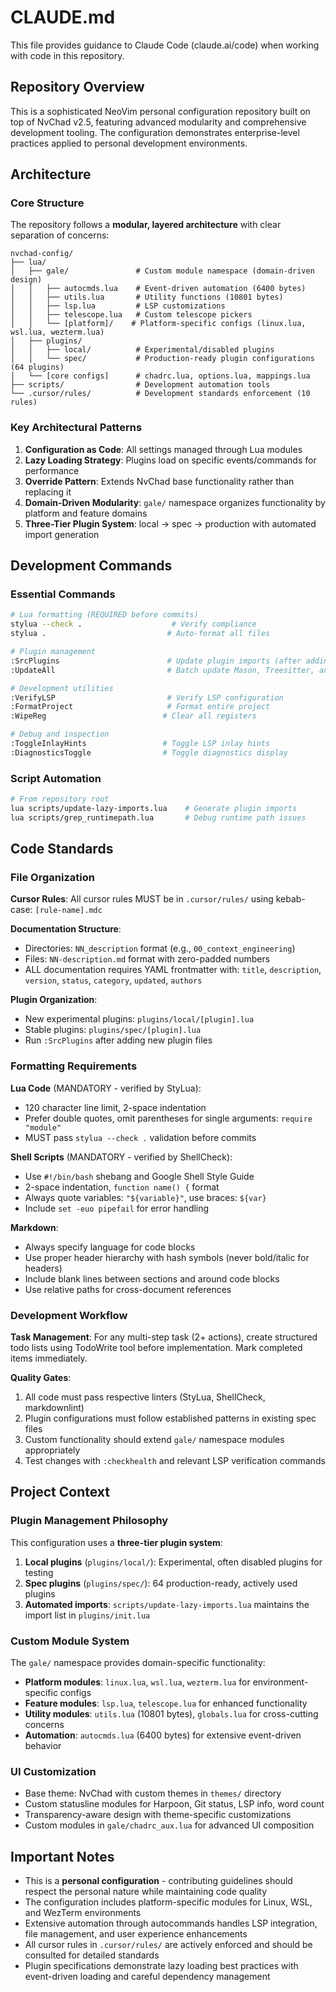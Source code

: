 # CLAUDE.md

This file provides guidance to Claude Code (claude.ai/code) when working with code in this repository.

## Repository Overview

This is a sophisticated NeoVim personal configuration repository built on top of NvChad v2.5, featuring advanced modularity and comprehensive development tooling. The configuration demonstrates enterprise-level practices applied to personal development environments.

## Architecture

### Core Structure

The repository follows a **modular, layered architecture** with clear separation of concerns:

```text
nvchad-config/
├── lua/
│   ├── gale/               # Custom module namespace (domain-driven design)
│   │   ├── autocmds.lua    # Event-driven automation (6400 bytes)
│   │   ├── utils.lua       # Utility functions (10801 bytes)
│   │   ├── lsp.lua         # LSP customizations
│   │   ├── telescope.lua   # Custom telescope pickers
│   │   └── [platform]/    # Platform-specific configs (linux.lua, wsl.lua, wezterm.lua)
│   ├── plugins/
│   │   ├── local/          # Experimental/disabled plugins
│   │   └── spec/           # Production-ready plugin configurations (64 plugins)
│   └── [core configs]      # chadrc.lua, options.lua, mappings.lua
├── scripts/                # Development automation tools
└── .cursor/rules/          # Development standards enforcement (10 rules)
```

### Key Architectural Patterns

1. **Configuration as Code**: All settings managed through Lua modules
2. **Lazy Loading Strategy**: Plugins load on specific events/commands for performance
3. **Override Pattern**: Extends NvChad base functionality rather than replacing it
4. **Domain-Driven Modularity**: `gale/` namespace organizes functionality by platform and feature domains
5. **Three-Tier Plugin System**: local → spec → production with automated import generation

## Development Commands

### Essential Commands

```bash
# Lua formatting (REQUIRED before commits)
stylua --check .                    # Verify compliance
stylua .                           # Auto-format all files

# Plugin management
:SrcPlugins                        # Update plugin imports (after adding new plugins)
:UpdateAll                         # Batch update Mason, Treesitter, and Lazy

# Development utilities
:VerifyLSP                         # Verify LSP configuration
:FormatProject                     # Format entire project
:WipeReg                          # Clear all registers

# Debug and inspection
:ToggleInlayHints                 # Toggle LSP inlay hints
:DiagnosticsToggle                # Toggle diagnostics display
```

### Script Automation

```bash
# From repository root
lua scripts/update-lazy-imports.lua    # Generate plugin imports
lua scripts/grep_runtimepath.lua       # Debug runtime path issues
```

## Code Standards

### File Organization

**Cursor Rules**: All cursor rules MUST be in `.cursor/rules/` using kebab-case: `[rule-name].mdc`

**Documentation Structure**:
- Directories: `NN_description` format (e.g., `00_context_engineering`)
- Files: `NN-description.md` format with zero-padded numbers
- ALL documentation requires YAML frontmatter with: `title`, `description`, `version`, `status`, `category`, `updated`, `authors`

**Plugin Organization**:
- New experimental plugins: `plugins/local/[plugin].lua`
- Stable plugins: `plugins/spec/[plugin].lua`
- Run `:SrcPlugins` after adding new plugin files

### Formatting Requirements

**Lua Code** (MANDATORY - verified by StyLua):
- 120 character line limit, 2-space indentation
- Prefer double quotes, omit parentheses for single arguments: `require "module"`
- MUST pass `stylua --check .` validation before commits

**Shell Scripts** (MANDATORY - verified by ShellCheck):
- Use `#!/bin/bash` shebang and Google Shell Style Guide
- 2-space indentation, `function name() {` format
- Always quote variables: `"${variable}"`, use braces: `${var}`
- Include `set -euo pipefail` for error handling

**Markdown**:
- Always specify language for code blocks
- Use proper header hierarchy with hash symbols (never bold/italic for headers)
- Include blank lines between sections and around code blocks
- Use relative paths for cross-document references

### Development Workflow

**Task Management**: For any multi-step task (2+ actions), create structured todo lists using TodoWrite tool before implementation. Mark completed items immediately.

**Quality Gates**:
1. All code must pass respective linters (StyLua, ShellCheck, markdownlint)
2. Plugin configurations must follow established patterns in existing spec files
3. Custom functionality should extend `gale/` namespace modules appropriately
4. Test changes with `:checkhealth` and relevant LSP verification commands

## Project Context

### Plugin Management Philosophy

This configuration uses a **three-tier plugin system**:
1. **Local plugins** (`plugins/local/`): Experimental, often disabled plugins for testing
2. **Spec plugins** (`plugins/spec/`): 64 production-ready, actively used plugins
3. **Automated imports**: `scripts/update-lazy-imports.lua` maintains the import list in `plugins/init.lua`

### Custom Module System

The `gale/` namespace provides domain-specific functionality:
- **Platform modules**: `linux.lua`, `wsl.lua`, `wezterm.lua` for environment-specific configs  
- **Feature modules**: `lsp.lua`, `telescope.lua` for enhanced functionality
- **Utility modules**: `utils.lua` (10801 bytes), `globals.lua` for cross-cutting concerns
- **Automation**: `autocmds.lua` (6400 bytes) for extensive event-driven behavior

### UI Customization

- Base theme: NvChad with custom themes in `themes/` directory
- Custom statusline modules for Harpoon, Git status, LSP info, word count
- Transparency-aware design with theme-specific customizations
- Custom modules in `gale/chadrc_aux.lua` for advanced UI composition

## Important Notes

- This is a **personal configuration** - contributing guidelines should respect the personal nature while maintaining code quality
- The configuration includes platform-specific modules for Linux, WSL, and WezTerm environments
- Extensive automation through autocommands handles LSP integration, file management, and user experience enhancements
- All cursor rules in `.cursor/rules/` are actively enforced and should be consulted for detailed standards
- Plugin specifications demonstrate lazy loading best practices with event-driven loading and careful dependency management
